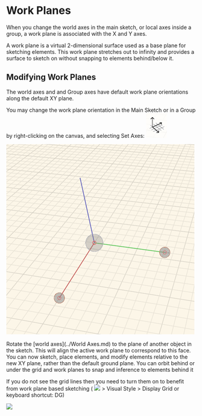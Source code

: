 # Work Planes
 

When you change the world axes in the main sketch, or local axes inside a group, a work plane is associated with the X and Y axes. 

A work plane is a virtual 2-dimensional surface used as a base plane for sketching elements. This work plane stretches out to infinity and provides a surface to sketch on without snapping to elements behind/below it.

## Modifying Work Planes

The world axes and and Group axes have default work plane orientations along the default XY plane.

You may change the work plane orientation in the Main Sketch or in a Group by right-clicking on the canvas, and selecting Set Axes: ![](Images/GUID-D035D02F-480D-44A2-AE80-4B4FBF3A6117-low.png)

![](Images/GUID-35918BD8-0867-423B-A6E6-A4960F6D6DD8-low.png)


Rotate the [world axes](../World Axes.md) to the plane of another object in the sketch. This will align the active work plane to correspond to this face. You can now sketch, place elements, and modify elements relative to the new XY plane, rather than the default ground plane. You can orbit behind or under the grid and work planes to snap and inference to elements behind it

If you do not see the grid lines then you need to turn them on to benefit from work plane based sketching ( ![](Images/GUID-F12CB419-C270-4B9C-B3C9-5E5B4099B168-low.png) > Visual Style > Display Grid or keyboard shortcut: DG)

![](Images/GUID-CCDC46EF-8523-430C-8B6E-074D6D5236E1-low.gif)
